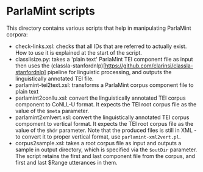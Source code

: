 # ParlaMint scripts

This directory contains various scripts that help in manipulating ParlaMint corpora:

* check-links.xsl: checks that all IDs that are referred to actually exist. How to use
  it is explained at the start of the script.
* classlisize.py: takes a 'plain text' ParlaMint TEI component file as input then uses
  the (classla-stanfordnlp)[https://github.com/clarinsi/classla-stanfordnlp] pipeline for
  linguistic processing, and outputs the linguistically annotated TEI file.
* parlamint-tei2text.xsl: transforms a ParlaMint corpus component file to plain text
* parlamint2conllu.xsl: convert the linguistically annotated TEI corpus component to CoNLL-U
  format. It expects the TEI root corpus file as the value of the `$meta` parameter.
* parlamint2xmlvert.xsl: convert the linguistically annotated TEI corpus compoment to
  vertical format. It expects the TEI root corpus file as the value of the `$hdr`
  parameter. Note that the produced files is still in XML - to convert it to proper
  vertical format, use `parlamint-xml2vert.pl`.
* corpus2sample.xsl: takes a root corpus file as input and outputs a sample in output 
  directory, which is specified via the `$outDir` parameter. The script retains the
  first and last component file from the corpus, and first and last $Range utterances in them.
